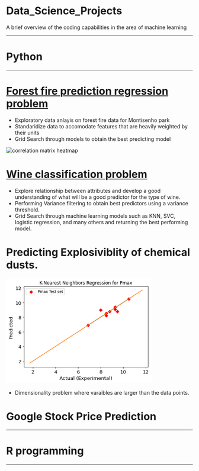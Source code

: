 # Data_Science_Projects
A brief overview of the coding capabilities in the area of machine learning  

---
# Python
--- 

# [Forest fire prediction regression problem](https://github.com/Mbazlami/forest-fire-prediction-)
- Exploratory data anlayis on forest fire data for Montisenho park
- Standaridize data to accomodate features that are heavily weighted by their units
- Grid Search through models to obtain the best predicting model

![correlation matrix heatmap](https://github.com/Mbazlami/forest-fire-prediction-/blob/main/download.png)

# [Wine classification problem](https://github.com/Mbazlami/Wine-Classification)
- Explore relationship between attributes and develop a good understanding of what will be a good predictor for the type of wine.
- Performing Variance filtering to obtain best predictors using a variance threshold.
- Grid Search through machine learning models such as KNN, SVC, logistic regression, and many others and returning the best performing model.

# Predicting Explosiviblity of chemical dusts.
![Kst pmax](https://github.com/Mbazlami/Chemical-Dust-Eplosivibilty-/blob/main/download.png)
- Dimensionality problem where varaibles are larger than the data points.


# Google Stock Price Prediction
---
# R programming
---

